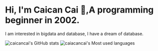# Hi, I'm Caican Cai 👋,A programming beginner in 2002.

I am interested in bigdata and database, I have a dream of database.

![caicancai's GitHub stats](https://github-readme-stats.vercel.app/api?username=caicancai)
![caiacancai's Most used languages](https://github-readme-stats.vercel.app/api/top-langs/?username=caicancai&layout=compact&hide_border=true&langs_count=10)

